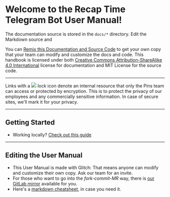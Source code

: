 # Welcome to the Recap Time Telegram Bot User Manual!
The documentation source is stored in the `docs/*` directory. Edit the Markdown source and

You can [Remix this Documentation and Source Code](https://glitch.com/edit/#!/remix/handsome-sheet) to get your own copy that your team can modify and customize the docs and code. This handbook is licensed under both [Creative Commons Attribution-ShareAlike 4.0 International](https://creativecommons.org/licenses/by-sa/4.0/) license for documentation and MIT License for the source code.

---

Links with a ![](https://cdn.glitch.com/f55866fa-2ded-48bc-aa22-2f7c25415551%2Flock.png?1539691424041) lock icon denote an internal resource that only the Pins team can access or protected by encryption. This is to protect the privacy of our employees and any commercially sensitive information. In case of secure sites, we'll mark it for your privacy.

---

## Getting Started
* Working locally? [Check out this guide](!#/)

---

## Editing the User Manual

* This User Manual is made with Glitch: That means anyone can modify and customize their own copy. Ask our team for an invite.
* For those who want to go into the *fork-commit-MR* way, there is [our GitLab mirror](https://gitlab.com/MadeByThePinsTeam-DevLabs/RecapTime-Staff/recaptime-tgbot-nodejs) available for you.
* Here's a [markdown cheatsheet](https://github.com/adam-p/markdown-here/wiki/Markdown-Cheatsheet), in case you need it.
